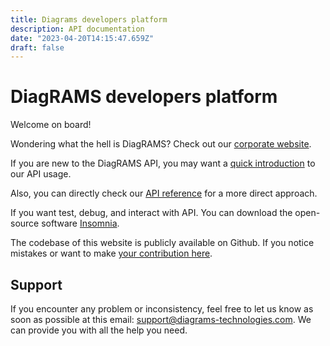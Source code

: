 ```yaml
---
title: Diagrams developers platform
description: API documentation
date: "2023-04-20T14:15:47.659Z"
draft: false
---
```


# DiagRAMS developers platform

Welcome on board!

Wondering what the hell is DiagRAMS? Check out our [corporate website](https://diagrams-technologies.com/en/home/).

If you are new to the DiagRAMS API, you may want a [quick introduction](/authentication) to our API usage.

Also, you can directly check our [API reference](/api-reference) for a more direct approach.

If you want test, debug, and interact with API. You can download the open-source software [Insomnia](https://insomnia.rest/download).

The codebase of this website is publicly available on Github. If you notice mistakes or want to make [your contribution here](https://github.com/DiagRAMS-Technologies/api-docs).

## Support

If you encounter any problem or inconsistency, feel free to let us know as soon as possible at this email: [support@diagrams-technologies.com](mailto:support@diagrams-technologies.com?subject=Help%20on%20DiagRAMS%20API).
We can provide you with all the help you need.
